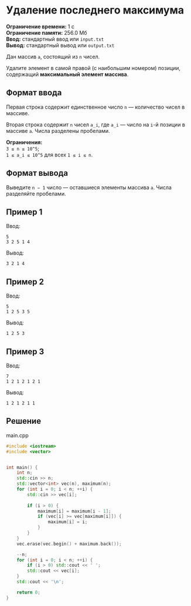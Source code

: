 # Удаление последнего максимума

**Ограничение времени:** 1 с  
**Ограничение памяти:** 256.0 Мб  
**Ввод:** стандартный ввод или `input.txt`  
**Вывод:** стандартный вывод или `output.txt`

Дан массив `a`, состоящий из `n` чисел.

Удалите элемент в самой правой (с наибольшим номером) позиции, содержащий **максимальный элемент массива**.

## Формат ввода

Первая строка содержит единственное число `n` — количество чисел в массиве.

Вторая строка содержит `n` чисел `a_i`, где `a_i` — число на `i`-й позиции в массиве `a`. Числа разделены пробелами.

**Ограничения:**  
`3 ≤ n ≤ 10^5`;  
`1 ≤ a_i ≤ 10^5` для всех `1 ≤ i ≤ n`.

## Формат вывода

Выведите `n − 1` число — оставшиеся элементы массива `a`. Числа разделяйте пробелами.

## Пример 1

Ввод:
```
5
3 2 5 1 4
```

Вывод:
```
3 2 1 4
```

## Пример 2

Ввод:
```
5
1 2 5 3 5
```

Вывод:
```
1 2 5 3
```

## Пример 3

Ввод:
```
7
1 2 1 2 1 2 1
```

Вывод:
```
1 2 1 2 1 1
```
## Решение

main.cpp
```cpp
#include <iostream>
#include <vector>


int main() {
    int n;
    std::cin >> n;
    std::vector<int> vec(n), maximum(n);
    for (int i = 0; i < n; ++i) {
        std::cin >> vec[i];
        
        if (i > 0) {
            maximum[i] = maximum[i - 1];
            if (vec[i] >= vec[maximum[i]]) {
                maximum[i] = i;
            }
        }
    }    
    vec.erase(vec.begin() + maximum.back());

    --n;
    for (int i = 0; i < n; ++i) {
        if (i > 0) std::cout << ' ';
        std::cout << vec[i];
    }
    std::cout << '\n';

    return 0;
}
```
